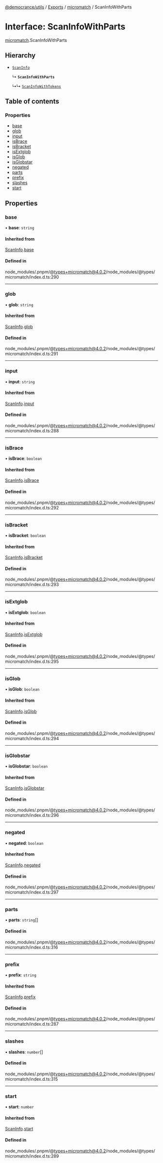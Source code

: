 [@democrance/utils](../README.md) / [Exports](../modules.md) / [micromatch](../modules/micromatch.md) / ScanInfoWithParts

# Interface: ScanInfoWithParts

[micromatch](../modules/micromatch.md).ScanInfoWithParts

## Hierarchy

- [`ScanInfo`](micromatch.ScanInfo.md)

  ↳ **`ScanInfoWithParts`**

  ↳↳ [`ScanInfoWithTokens`](micromatch.ScanInfoWithTokens.md)

## Table of contents

### Properties

- [base](micromatch.ScanInfoWithParts.md#base)
- [glob](micromatch.ScanInfoWithParts.md#glob)
- [input](micromatch.ScanInfoWithParts.md#input)
- [isBrace](micromatch.ScanInfoWithParts.md#isbrace)
- [isBracket](micromatch.ScanInfoWithParts.md#isbracket)
- [isExtglob](micromatch.ScanInfoWithParts.md#isextglob)
- [isGlob](micromatch.ScanInfoWithParts.md#isglob)
- [isGlobstar](micromatch.ScanInfoWithParts.md#isglobstar)
- [negated](micromatch.ScanInfoWithParts.md#negated)
- [parts](micromatch.ScanInfoWithParts.md#parts)
- [prefix](micromatch.ScanInfoWithParts.md#prefix)
- [slashes](micromatch.ScanInfoWithParts.md#slashes)
- [start](micromatch.ScanInfoWithParts.md#start)

## Properties

### base

• **base**: `string`

#### Inherited from

[ScanInfo](micromatch.ScanInfo.md).[base](micromatch.ScanInfo.md#base)

#### Defined in

node_modules/.pnpm/@types+micromatch@4.0.2/node_modules/@types/micromatch/index.d.ts:290

___

### glob

• **glob**: `string`

#### Inherited from

[ScanInfo](micromatch.ScanInfo.md).[glob](micromatch.ScanInfo.md#glob)

#### Defined in

node_modules/.pnpm/@types+micromatch@4.0.2/node_modules/@types/micromatch/index.d.ts:291

___

### input

• **input**: `string`

#### Inherited from

[ScanInfo](micromatch.ScanInfo.md).[input](micromatch.ScanInfo.md#input)

#### Defined in

node_modules/.pnpm/@types+micromatch@4.0.2/node_modules/@types/micromatch/index.d.ts:288

___

### isBrace

• **isBrace**: `boolean`

#### Inherited from

[ScanInfo](micromatch.ScanInfo.md).[isBrace](micromatch.ScanInfo.md#isbrace)

#### Defined in

node_modules/.pnpm/@types+micromatch@4.0.2/node_modules/@types/micromatch/index.d.ts:292

___

### isBracket

• **isBracket**: `boolean`

#### Inherited from

[ScanInfo](micromatch.ScanInfo.md).[isBracket](micromatch.ScanInfo.md#isbracket)

#### Defined in

node_modules/.pnpm/@types+micromatch@4.0.2/node_modules/@types/micromatch/index.d.ts:293

___

### isExtglob

• **isExtglob**: `boolean`

#### Inherited from

[ScanInfo](micromatch.ScanInfo.md).[isExtglob](micromatch.ScanInfo.md#isextglob)

#### Defined in

node_modules/.pnpm/@types+micromatch@4.0.2/node_modules/@types/micromatch/index.d.ts:295

___

### isGlob

• **isGlob**: `boolean`

#### Inherited from

[ScanInfo](micromatch.ScanInfo.md).[isGlob](micromatch.ScanInfo.md#isglob)

#### Defined in

node_modules/.pnpm/@types+micromatch@4.0.2/node_modules/@types/micromatch/index.d.ts:294

___

### isGlobstar

• **isGlobstar**: `boolean`

#### Inherited from

[ScanInfo](micromatch.ScanInfo.md).[isGlobstar](micromatch.ScanInfo.md#isglobstar)

#### Defined in

node_modules/.pnpm/@types+micromatch@4.0.2/node_modules/@types/micromatch/index.d.ts:296

___

### negated

• **negated**: `boolean`

#### Inherited from

[ScanInfo](micromatch.ScanInfo.md).[negated](micromatch.ScanInfo.md#negated)

#### Defined in

node_modules/.pnpm/@types+micromatch@4.0.2/node_modules/@types/micromatch/index.d.ts:297

___

### parts

• **parts**: `string`[]

#### Defined in

node_modules/.pnpm/@types+micromatch@4.0.2/node_modules/@types/micromatch/index.d.ts:316

___

### prefix

• **prefix**: `string`

#### Inherited from

[ScanInfo](micromatch.ScanInfo.md).[prefix](micromatch.ScanInfo.md#prefix)

#### Defined in

node_modules/.pnpm/@types+micromatch@4.0.2/node_modules/@types/micromatch/index.d.ts:287

___

### slashes

• **slashes**: `number`[]

#### Defined in

node_modules/.pnpm/@types+micromatch@4.0.2/node_modules/@types/micromatch/index.d.ts:315

___

### start

• **start**: `number`

#### Inherited from

[ScanInfo](micromatch.ScanInfo.md).[start](micromatch.ScanInfo.md#start)

#### Defined in

node_modules/.pnpm/@types+micromatch@4.0.2/node_modules/@types/micromatch/index.d.ts:289
